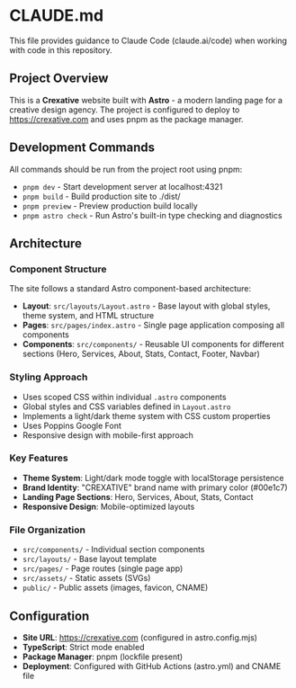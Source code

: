 # CLAUDE.md

This file provides guidance to Claude Code (claude.ai/code) when working with code in this repository.

## Project Overview

This is a **Crexative** website built with **Astro** - a modern landing page for a creative design agency. The project is configured to deploy to https://crexative.com and uses pnpm as the package manager.

## Development Commands

All commands should be run from the project root using pnpm:

- `pnpm dev` - Start development server at localhost:4321
- `pnpm build` - Build production site to ./dist/
- `pnpm preview` - Preview production build locally
- `pnpm astro check` - Run Astro's built-in type checking and diagnostics

## Architecture

### Component Structure
The site follows a standard Astro component-based architecture:

- **Layout**: `src/layouts/Layout.astro` - Base layout with global styles, theme system, and HTML structure
- **Pages**: `src/pages/index.astro` - Single page application composing all components
- **Components**: `src/components/` - Reusable UI components for different sections (Hero, Services, About, Stats, Contact, Footer, Navbar)

### Styling Approach
- Uses scoped CSS within individual `.astro` components
- Global styles and CSS variables defined in `Layout.astro`
- Implements a light/dark theme system with CSS custom properties
- Uses Poppins Google Font
- Responsive design with mobile-first approach

### Key Features
- **Theme System**: Light/dark mode toggle with localStorage persistence
- **Brand Identity**: "CREXATIVE" brand name with primary color (#00e1c7)
- **Landing Page Sections**: Hero, Services, About, Stats, Contact
- **Responsive Design**: Mobile-optimized layouts

### File Organization
- `src/components/` - Individual section components
- `src/layouts/` - Base layout template
- `src/pages/` - Page routes (single page app)
- `src/assets/` - Static assets (SVGs)
- `public/` - Public assets (images, favicon, CNAME)

## Configuration

- **Site URL**: https://crexative.com (configured in astro.config.mjs)
- **TypeScript**: Strict mode enabled
- **Package Manager**: pnpm (lockfile present)
- **Deployment**: Configured with GitHub Actions (astro.yml) and CNAME file